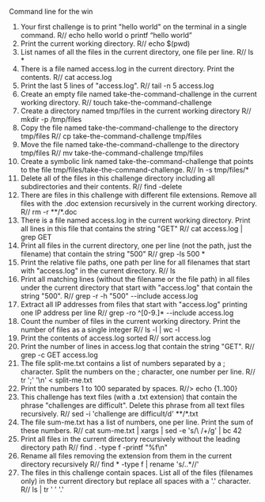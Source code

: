 Command line for the win

1. Your first challenge is to print "hello world" on the terminal in a single command. R// echo hello world o printf “hello world”
2. Print the current working directory. R// echo $(pwd)
3. List names of all the files in the current directory, one file per line. R// ls *
4. There is a file named access.log in the current directory. Print the contents. R// cat access.log
5. Print the last 5 lines of "access.log". R// tail -n 5 access.log
6. Create an empty file named take-the-command-challenge in the current working directory. R// touch take-the-command-challenge
7. Create a directory named tmp/files in the current working directory R// mkdir -p /tmp/files
8. Copy the file named take-the-command-challenge to the directory tmp/files R// cp take-the-command-challenge tmp/files
9. Move the file named take-the-command-challenge to the directory tmp/files R// mv take-the-command-challenge tmp/files
10. Create a symbolic link named take-the-command-challenge that points to the file tmp/files/take-the-command-challenge. R// ln -s tmp/files/*
11. Delete all of the files in this challenge directory including all subdirectories and their contents. R// find -delete
12. There are files in this challenge with different file extensions. Remove all files with the .doc extension recursively in the current working directory. R// rm -r **/*.doc
13. There is a file named access.log in the current working directory. Print all lines in this file that contains the string "GET" R// cat access.log | grep GET
14. Print all files in the current directory, one per line (not the path, just the filename) that contain the string "500" R// grep -ls 500 *
15. Print the relative file paths, one path per line for all filenames that start with "access.log" in the current directory. R// ls
16. Print all matching lines (without the filename or the file path) in all files under the current directory that start with "access.log" that contain the string "500". R// grep -r -h "500" --include access.log
17. Extract all IP addresses from files that start with "access.log" printing one IP address per line R// grep -ro ^[0-9.]* --include access.log
18. Count the number of files in the current working directory. Print the number of files as a single integer R// ls -l | wc -l
19. Print the contents of access.log sorted R// sort access.log
20. Print the number of lines in access.log that contain the string "GET". R// grep -c GET access.log
21. The file split-me.txt contains a list of numbers separated by a ; character. Split the numbers on the ; character, one number per line. R// tr ';' '\n' < split-me.txt
22. Print the numbers 1 to 100 separated by spaces. R//> echo {1..100}
23. This challenge has text files (with a .txt extension) that contain the phrase "challenges are difficult". Delete this phrase from all text files recursively. R// sed -i 'challenge are difficult/d' **/*.txt
24. The file sum-me.txt has a list of numbers, one per line. Print the sum of these numbers. R// cat sum-me.txt | xargs | sed -e 's/\ /+/g' | bc 42
25. Print all files in the current directory recursively without the leading directory path R// find . -type f -printf "%f\n"
26. Rename all files removing the extension from them in the current directory recursively R// find * -type f | rename 's/\..*//'
27. The files in this challenge contain spaces. List all of the files (filenames only) in the current directory but replace all spaces with a '.' character. R// ls | tr ' ' '.'
